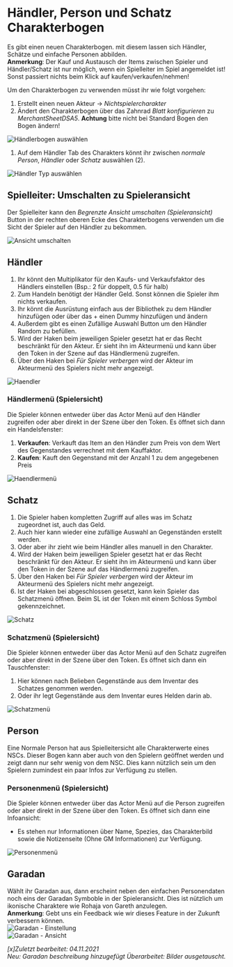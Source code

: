 # Händler, Person und Schatz Charakterbogen
Es gibt einen neuen Charakterbogen. mit diesem lassen sich Händler, Schätze und einfache Personen abbilden.  
**Anmerkung**: Der Kauf und Austausch der Items zwischen Spieler und Händler/Schatz ist nur möglich, wenn ein Spielleiter im Spiel angemeldet ist! Sonst passiert nichts beim Klick auf kaufen/verkaufen/nehmen!   
  
Um den Charakterbogen zu verwenden müsst ihr wie folgt vorgehen:  
1. Erstellt einen neuen Akteur -> *Nichtspielercharakter*  
2. Ändert den Charakterbogen über das Zahnrad *Blatt konfigurieren* zu *MerchantSheetDSA5*. **Achtung** bitte nicht bei Standard Bogen den Bogen ändern!  

![Händlerbogen auswählen](https://user-images.githubusercontent.com/80099175/140302754-e7b17732-e407-43fc-bbf4-f7c9d078462e.png)  
  
1. Auf dem Händler Tab des Charakters könnt ihr zwischen *normale Person*, *Händler* oder *Schatz* auswählen (2).  
  
![Händler Typ auswählen](https://user-images.githubusercontent.com/80099175/140302879-5559fd2a-ed6b-414a-8120-e880ab18f723.png)  
  
## Spielleiter: Umschalten zu Spieleransicht

Der Spielleiter kann den *Begrenzte Ansicht umschalten (Spieleransicht)* Button in der rechten oberen Ecke des Charakterbogens verwenden um die Sicht der Spieler auf den Händler zu bekommen.  
  
![Ansicht umschalten](https://user-images.githubusercontent.com/80099175/113253341-6378b600-92c5-11eb-9920-3c81cb187ff1.png)

## Händler
1. Ihr könnt den Multiplikator für den Kaufs- und Verkaufsfaktor des Händlers einstellen (Bsp.: 2 für doppelt, 0.5 für halb)
2. Zum Handeln benötigt der Händler Geld. Sonst können die Spieler ihm nichts verkaufen. 
3. Ihr könnt die Ausrüstung einfach aus der Bibliothek zu dem Händler hinzufügen oder über das + einen Dummy hinzufügen und ändern 
4. Außerdem gibt es einen Zufällige Auswahl Button um den Händler Random zu befüllen.  
5. Wird der Haken beim jeweiligen Spieler gesetzt hat er das Recht beschränkt für den Akteur. Er sieht ihn im Akteurmenü und kann über den Token in der Szene auf das Händlermenü zugreifen.
6. Über den Haken bei *Für Spieler verbergen* wird der Akteur im Akteurmenü des Spielers nicht mehr angezeigt.  
  
![Haendler](https://user-images.githubusercontent.com/80099175/140302198-7c632ac0-3fcb-42de-af3b-891cee769add.png)

### Händlermenü (Spielersicht)
Die Spieler können entweder über das Actor Menü auf den Händler zugreifen oder aber direkt in der Szene über den Token. Es öffnet sich dann ein Handelsfenster:  
1. **Verkaufen**: Verkauft das Item an den Händler zum Preis von dem Wert des Gegenstandes verrechnet mit dem Kauffaktor.  
2. **Kaufen**: Kauft den Gegenstand mit der Anzahl 1 zu dem angegebenen Preis
  
![Haendlermenü](https://user-images.githubusercontent.com/80099175/140302261-0b821f88-dbac-4561-8be9-c75a27487e1a.png) 

## Schatz
1. Die Spieler haben kompletten Zugriff auf alles was im Schatz zugeordnet ist, auch das Geld.
2. Auch hier kann wieder eine zufällige Auswahl an Gegenständen erstellt werden. 
3. Oder aber ihr zieht wie beim Händler alles manuell in den Charakter.
4. Wird der Haken beim jeweiligen Spieler gesetzt hat er das Recht beschränkt für den Akteur. Er sieht ihn im Akteurmenü und kann über den Token in der Szene auf das Händlermenü zugreifen.
5. Über den Haken bei *Für Spieler verbergen* wird der Akteur im Akteurmenü des Spielers nicht mehr angezeigt.
6. Ist der Haken bei abgeschlossen gesetzt, kann kein Spieler das Schatzmenü öffnen. Beim SL ist der Token mit einem Schloss Symbol gekennzeichnet. 

![Schatz](https://user-images.githubusercontent.com/80099175/140302311-6cbfb64a-06e4-4767-95f0-48fde942314d.png)
  
### Schatzmenü (Spielersicht)
Die Spieler können entweder über das Actor Menü auf den Schatz zugreifen oder aber direkt in der Szene über den Token. Es öffnet sich dann ein Tauschfenster:  
1. Hier können nach Belieben Gegenstände aus dem Inventar des Schatzes genommen werden.  
2. Oder ihr legt Gegenstände aus dem Inventar eures Helden darin ab.  

![Schatzmenü](https://user-images.githubusercontent.com/80099175/140302333-08e58873-9950-46c4-ac22-8b1f6876885f.png)

## Person
Eine Normale Person hat aus Spielleitersicht alle Charakterwerte eines NSCs. Dieser Bogen kann aber auch von den Spielern geöffnet werden und zeigt dann nur sehr wenig von dem NSC. Dies kann nützlich sein um den Spielern zumindest ein paar Infos zur Verfügung zu stellen.

### Personenmenü (Spielersicht)
Die Spieler können entweder über das Actor Menü auf die Person zugreifen oder aber direkt in der Szene über den Token. Es öffnet sich dann eine Infoansicht:
* Es stehen nur Informationen über Name, Spezies, das Charakterbild sowie die Notizenseite (Ohne GM Informationen) zur Verfügung.
  
![Personenmenü](https://user-images.githubusercontent.com/80099175/113253083-109efe80-92c5-11eb-8837-b49f032b7802.png)

## Garadan
Wählt ihr Garadan aus, dann erscheint neben den einfachen Personendaten noch eins der Garadan Symboble in der Spieleransicht. Dies ist nützlich um ikonische Charaktere wie Rohaja von Gareth anzulegen.   
**Anmerkung**: Gebt uns ein Feedback wie wir dieses Feature in der Zukunft verbessern können.  
![Garadan - Einstellung](https://user-images.githubusercontent.com/80099175/140303361-03874fd3-22be-469d-8147-9ea1fd965a22.png)  
![Garadan - Ansicht](https://user-images.githubusercontent.com/80099175/140303407-3f6c1508-2ff3-4203-97e4-336993f02127.png)  

*[x]Zuletzt bearbeitet: 04.11.2021*  
*Neu: Garadan beschreibung hinzugefügt*
*Überarbeitet: Bilder ausgetauscht.*
